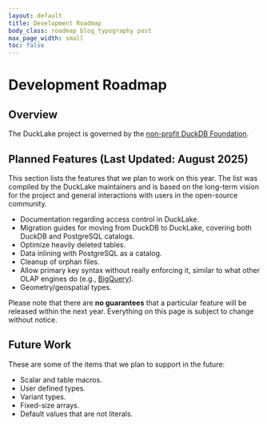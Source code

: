 ```yaml
---
layout: default
title: Development Roadmap
body_class: roadmap blog_typography post
max_page_width: small
toc: false
---
```


<div class="wrap pagetitle">
  <h1>Development Roadmap</h1>
</div>

## Overview

The DuckLake project is governed by the [non-profit DuckDB Foundation](https://duckdb.org/foundation/).

## Planned Features (Last Updated: August 2025)

This section lists the features that we plan to work on this year. The list was compiled by the DuckLake maintainers and is based on the long-term vision for the project and general interactions with users in the open-source community.

- Documentation regarding access control in DuckLake.
- Migration guides for moving from DuckDB to DuckLake, covering both DuckDB and PostgreSQL catalogs.
- Optimize heavily deleted tables.
- Data inlining with PostgreSQL as a catalog.
- Cleanup of orphan files.
- Allow primary key syntax without really enforcing it, similar to what other OLAP engines do (e.g., [BigQuery](https://cloud.google.com/bigquery/docs/primary-foreign-keys)).
- Geometry/geospatial types.

Please note that there are **no guarantees** that a particular feature will be released within the next year. Everything on this page is subject to change without notice.

## Future Work

These are some of the items that we plan to support in the future:

- Scalar and table macros.
- User defined types.
- Variant types.
- Fixed-size arrays.
- Default values that are not literals.
